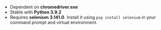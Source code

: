 * Dependent on **chromedriver.exe**
* Stable with **Python 3.9.2**
* Requires **selenium 3.141.0**. Install it using `pip install selenium` in your command prompt and virtual environment.

